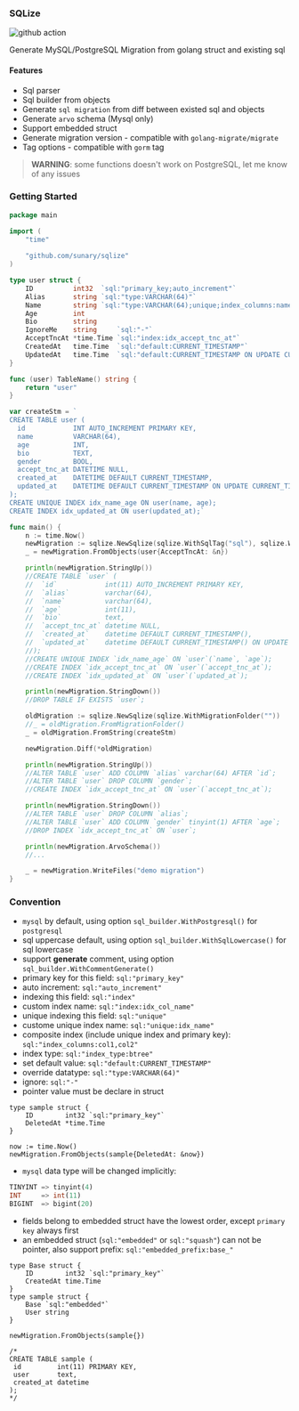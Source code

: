### SQLize

![github action](https://github.com/sunary/sqlize/actions/workflows/go.yml/badge.svg)

Generate MySQL/PostgreSQL Migration from golang struct and existing sql

#### Features

+ Sql parser
+ Sql builder from objects
+ Generate `sql migration` from diff between existed sql and objects
+ Generate `arvo` schema (Mysql only)
+ Support embedded struct
+ Generate migration version - compatible with `golang-migrate/migrate`
+ Tag options - compatible with `gorm` tag

> **WARNING**: some functions doesn't work on PostgreSQL, let me know of any issues

### Getting Started

```go
package main

import (
	"time"
	
	"github.com/sunary/sqlize"
)

type user struct {
	ID          int32  `sql:"primary_key;auto_increment"`
	Alias       string `sql:"type:VARCHAR(64)"`
	Name        string `sql:"type:VARCHAR(64);unique;index_columns:name,age"`
	Age         int
	Bio         string
	IgnoreMe    string     `sql:"-"`
	AcceptTncAt *time.Time `sql:"index:idx_accept_tnc_at"`
	CreatedAt   time.Time  `sql:"default:CURRENT_TIMESTAMP"`
	UpdatedAt   time.Time  `sql:"default:CURRENT_TIMESTAMP ON UPDATE CURRENT_TIMESTAMP;index:idx_updated_at"`
}

func (user) TableName() string {
	return "user"
}

var createStm = `
CREATE TABLE user (
  id            INT AUTO_INCREMENT PRIMARY KEY,
  name          VARCHAR(64),
  age           INT,
  bio           TEXT,
  gender        BOOL,
  accept_tnc_at DATETIME NULL,
  created_at    DATETIME DEFAULT CURRENT_TIMESTAMP,
  updated_at    DATETIME DEFAULT CURRENT_TIMESTAMP ON UPDATE CURRENT_TIMESTAMP
);
CREATE UNIQUE INDEX idx_name_age ON user(name, age);
CREATE INDEX idx_updated_at ON user(updated_at);`

func main() {
	n := time.Now()
	newMigration := sqlize.NewSqlize(sqlize.WithSqlTag("sql"), sqlize.WithMigrationFolder(""))
	_ = newMigration.FromObjects(user{AcceptTncAt: &n})

	println(newMigration.StringUp())
	//CREATE TABLE `user` (
	//	`id`            int(11) AUTO_INCREMENT PRIMARY KEY,
	//	`alias`         varchar(64),
	//	`name`          varchar(64),
	//	`age`           int(11),
	//	`bio`           text,
	//	`accept_tnc_at` datetime NULL,
	//	`created_at`    datetime DEFAULT CURRENT_TIMESTAMP(),
	//	`updated_at`    datetime DEFAULT CURRENT_TIMESTAMP() ON UPDATE CURRENT_TIMESTAMP()
	//);
	//CREATE UNIQUE INDEX `idx_name_age` ON `user`(`name`, `age`);
	//CREATE INDEX `idx_accept_tnc_at` ON `user`(`accept_tnc_at`);
	//CREATE INDEX `idx_updated_at` ON `user`(`updated_at`);

	println(newMigration.StringDown())
	//DROP TABLE IF EXISTS `user`;

	oldMigration := sqlize.NewSqlize(sqlize.WithMigrationFolder(""))
	//_ = oldMigration.FromMigrationFolder()
	_ = oldMigration.FromString(createStm)

	newMigration.Diff(*oldMigration)

	println(newMigration.StringUp())
	//ALTER TABLE `user` ADD COLUMN `alias` varchar(64) AFTER `id`;
	//ALTER TABLE `user` DROP COLUMN `gender`;
	//CREATE INDEX `idx_accept_tnc_at` ON `user`(`accept_tnc_at`);

	println(newMigration.StringDown())
	//ALTER TABLE `user` DROP COLUMN `alias`;
	//ALTER TABLE `user` ADD COLUMN `gender` tinyint(1) AFTER `age`;
	//DROP INDEX `idx_accept_tnc_at` ON `user`;

	println(newMigration.ArvoSchema())
	//...

	_ = newMigration.WriteFiles("demo migration")
}
```

### Convention

* `mysql` by default, using option `sql_builder.WithPostgresql()` for `postgresql`
* sql uppercase default, using option `sql_builder.WithSqlLowercase()` for sql lowercase
* support **generate** comment, using option `sql_builder.WithCommentGenerate()`
* primary key for this field: `sql:"primary_key"`
* auto increment: `sql:"auto_increment"`
* indexing this field: `sql:"index"`
* custom index name: `sql:"index:idx_col_name"`
* unique indexing this field: `sql:"unique"`
* custome unique index name: `sql:"unique:idx_name"`
* composite index (include unique index and primary key): `sql:"index_columns:col1,col2"`
* index type: `sql:"index_type:btree"`
* set default value: `sql:"default:CURRENT_TIMESTAMP"`
* override datatype: `sql:"type:VARCHAR(64)"`
* ignore: `sql:"-"`
* pointer value must be declare in struct

```golang
type sample struct {
	ID        int32 `sql:"primary_key"`
	DeletedAt *time.Time
}

now := time.Now()
newMigration.FromObjects(sample{DeletedAt: &now})
```

* `mysql` data type will be changed implicitly:

```sql
TINYINT => tinyint(4)
INT     => int(11)
BIGINT  => bigint(20)
```

* fields belong to embedded struct have the lowest order, except `primary key` always first
* an embedded struct (`sql:"embedded"` or `sql:"squash"`) can not be pointer, also support prefix: `sql:"embedded_prefix:base_"`

```golang
type Base struct {
	ID        int32 `sql:"primary_key"`
	CreatedAt time.Time
}
type sample struct {
	Base `sql:"embedded"`
	User string
}

newMigration.FromObjects(sample{})

/*
CREATE TABLE sample (
 id         int(11) PRIMARY KEY,
 user       text,
 created_at datetime
);
*/
```